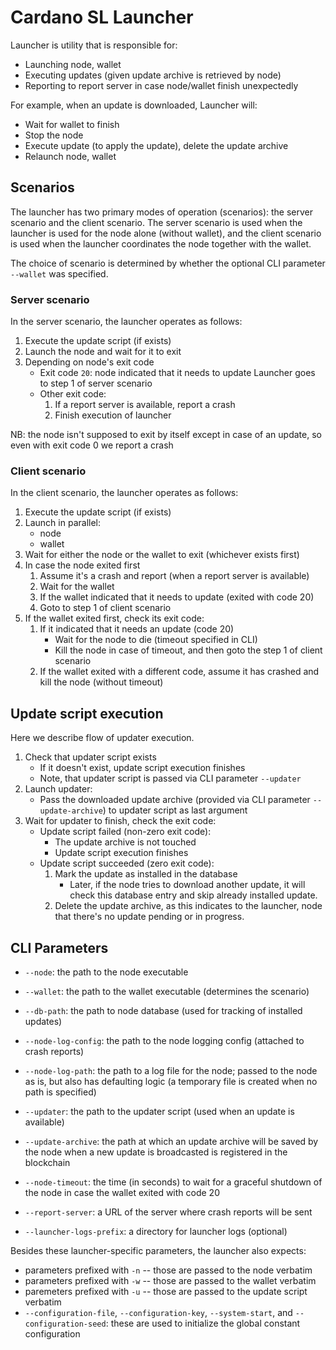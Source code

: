 # Cardano SL Launcher

Launcher is utility that is responsible for:
 * Launching node, wallet
 * Executing updates (given update archive is retrieved by node)
 * Reporting to report server in case node/wallet finish unexpectedly

For example, when an update is downloaded, Launcher will:
 * Wait for wallet to finish
 * Stop the node
 * Execute update (to apply the update), delete the update archive
 * Relaunch node, wallet

## Scenarios

The launcher has two primary modes of operation (scenarios): the server scenario
and the client scenario. The server scenario is used when the launcher is used
for the node alone (without wallet), and the client scenario is used when the
launcher coordinates the node together with the wallet.

The choice of scenario is determined by whether the optional CLI parameter
`--wallet` was specified.

### Server scenario

In the server scenario, the launcher operates as follows:

1. Execute the update script (if exists)
2. Launch the node and wait for it to exit
3. Depending on node's exit code
   * Exit code `20`: node indicated that it needs to update
      Launcher goes to step 1 of server scenario
   * Other exit code: 
        1. If a report server is available, report a crash
        2. Finish execution of launcher

NB: the node isn't supposed to exit by itself except in case of an update,
so even with exit code 0 we report a crash

### Client scenario

In the client scenario, the launcher operates as follows:

1. Execute the update script (if exists)
2. Launch in parallel:
      * node
      * wallet
3. Wait for either the node or the wallet to exit (whichever exists first)
4. In case the node exited first
    1. Assume it's a crash and report (when a report server is available)
    2. Wait for the wallet
    3. If the wallet indicated that it needs to update (exited with code 20)
    4. Goto to step 1 of client scenario
6. If the wallet exited first, check its exit code:
    1. If it indicated that it needs an update (code 20)
        * Wait for the node to die (timeout specified in CLI)
        * Kill the node in case of timeout, and then goto the step 1 of client scenario
    2. If the wallet exited with a different code, assume it has crashed and kill the node (without timeout)

## Update script execution

Here we describe flow of updater execution.

1. Check that updater script exists
    * If it doesn't exist, update script execution finishes
    * Note, that updater script is passed via CLI parameter `--updater`
2. Launch updater:
    * Pass the downloaded update archive (provided via CLI parameter `--update-archive`) to updater script as last
argument
3. Wait for updater to finish, check the exit code:
    * Update script failed (non-zero exit code):
        * The update archive is not touched
        * Update script execution finishes
    * Update script succeeded (zero exit code):
        1. Mark the update as installed in the database
           * Later, if the node tries to download another update, it will check this database entry and skip already installed update.
        2. Delete the update archive, as this indicates to the launcher, node that there's no update pending or in progress.

## CLI Parameters

* `--node`: the path to the node executable

* `--wallet`: the path to the wallet executable (determines the scenario)

* `--db-path`: the path to node database (used for tracking of installed updates)

* `--node-log-config`: the path to the node logging config (attached to crash
reports)

* `--node-log-path`: the path to a log file for the node; passed to the node as
is, but also has defaulting logic (a temporary file is created when no path is
specified)

* `--updater`: the path to the updater script (used when an update is available)

* `--update-archive`: the path at which an update archive will be saved by the
node when a new update is broadcasted is registered in the blockchain

* `--node-timeout`: the time (in seconds) to wait for a graceful shutdown of the
  node in case the wallet exited with code 20

* `--report-server`: a URL of the server where crash reports will be sent

* `--launcher-logs-prefix`: a directory for launcher logs (optional)

Besides these launcher-specific parameters, the launcher also expects:

* parameters prefixed with `-n` -- those are passed to the node verbatim
* parameters prefixed with `-w` -- those are passed to the wallet verbatim
* paremeters prefixed with `-u` -- those are passed to the update script
  verbatim
* `--configuration-file`, `--configuration-key`, `--system-start`, and
  `--configuration-seed`: these are used to initialize the global constant
  configuration
